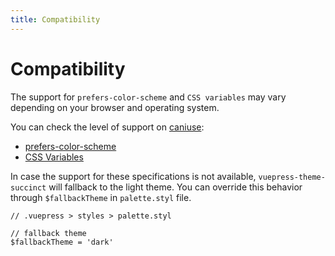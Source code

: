 ```yaml
---
title: Compatibility
---
```


# Compatibility

The support for `prefers-color-scheme` and `CSS variables` may vary depending on your browser and operating system. 

You can check the level of support on [caniuse](https://caniuse.com/):

- [prefers-color-scheme](https://caniuse.com/#feat=prefers-color-scheme)
- [CSS Variables](https://caniuse.com/#feat=css-variables)

In case the support for these specifications is not available, `vuepress-theme-succinct` will fallback to the light theme. You can override this behavior through `$fallbackTheme` in `palette.styl` file.

```stylus
// .vuepress > styles > palette.styl

// fallback theme
$fallbackTheme = 'dark'
```
